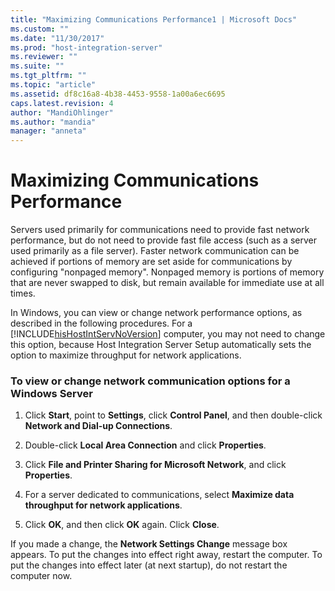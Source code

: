 ```yaml
---
title: "Maximizing Communications Performance1 | Microsoft Docs"
ms.custom: ""
ms.date: "11/30/2017"
ms.prod: "host-integration-server"
ms.reviewer: ""
ms.suite: ""
ms.tgt_pltfrm: ""
ms.topic: "article"
ms.assetid: df8c16a8-4b38-4453-9558-1a00a6ec6695
caps.latest.revision: 4
author: "MandiOhlinger"
ms.author: "mandia"
manager: "anneta"
---
```

# Maximizing Communications Performance
Servers used primarily for communications need to provide fast network performance, but do not need to provide fast file access (such as a server used primarily as a file server). Faster network communication can be achieved if portions of memory are set aside for communications by configuring "nonpaged memory". Nonpaged memory is portions of memory that are never swapped to disk, but remain available for immediate use at all times.  
  
 In Windows, you can view or change network performance options, as described in the following procedures. For a [!INCLUDE[hisHostIntServNoVersion](../includes/hishostintservnoversion-md.md)] computer, you may not need to change this option, because Host Integration Server Setup automatically sets the option to maximize throughput for network applications.  
  
### To view or change network communication options for a Windows Server  
  
1.  Click **Start**, point to **Settings**, click **Control Panel**, and then double-click **Network and Dial-up Connections**.  
  
2.  Double-click **Local Area Connection** and click **Properties**.  
  
3.  Click **File and Printer Sharing for Microsoft Network**, and click **Properties**.  
  
4.  For a server dedicated to communications, select **Maximize data throughput for network applications**.  
  
5.  Click **OK**, and then click **OK** again. Click **Close**.  
  
 If you made a change, the **Network Settings Change** message box appears. To put the changes into effect right away, restart the computer. To put the changes into effect later (at next startup), do not restart the computer now.